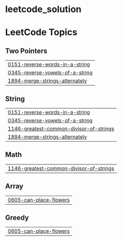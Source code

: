 # leetcode_solution

<!---LeetCode Topics Start-->
# LeetCode Topics
## Two Pointers
|  |
| ------- |
| [0151-reverse-words-in-a-string](https://github.com/ishitabhojani/leetcode_solution/tree/master/0151-reverse-words-in-a-string) |
| [0345-reverse-vowels-of-a-string](https://github.com/ishitabhojani/leetcode_solution/tree/master/0345-reverse-vowels-of-a-string) |
| [1894-merge-strings-alternately](https://github.com/ishitabhojani/leetcode_solution/tree/master/1894-merge-strings-alternately) |
## String
|  |
| ------- |
| [0151-reverse-words-in-a-string](https://github.com/ishitabhojani/leetcode_solution/tree/master/0151-reverse-words-in-a-string) |
| [0345-reverse-vowels-of-a-string](https://github.com/ishitabhojani/leetcode_solution/tree/master/0345-reverse-vowels-of-a-string) |
| [1146-greatest-common-divisor-of-strings](https://github.com/ishitabhojani/leetcode_solution/tree/master/1146-greatest-common-divisor-of-strings) |
| [1894-merge-strings-alternately](https://github.com/ishitabhojani/leetcode_solution/tree/master/1894-merge-strings-alternately) |
## Math
|  |
| ------- |
| [1146-greatest-common-divisor-of-strings](https://github.com/ishitabhojani/leetcode_solution/tree/master/1146-greatest-common-divisor-of-strings) |
## Array
|  |
| ------- |
| [0605-can-place-flowers](https://github.com/ishitabhojani/leetcode_solution/tree/master/0605-can-place-flowers) |
## Greedy
|  |
| ------- |
| [0605-can-place-flowers](https://github.com/ishitabhojani/leetcode_solution/tree/master/0605-can-place-flowers) |
<!---LeetCode Topics End-->